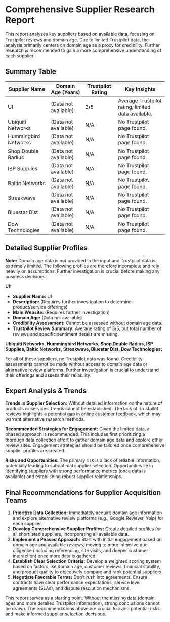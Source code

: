 # Comprehensive Supplier Research Report

This report analyzes key suppliers based on available data, focusing on Trustpilot reviews and domain age.  Due to limited Trustpilot data, the analysis primarily centers on domain age as a proxy for credibility.  Further research is recommended to gain a more comprehensive understanding of each supplier.


## Summary Table

| Supplier Name             | Domain Age (Years) | Trustpilot Rating | Key Insights                                                                     |
|--------------------------|----------------------|--------------------|---------------------------------------------------------------------------------|
| UI                        |  (Data not available) | 3/5               | Average Trustpilot rating, limited data available.                              |
| Ubiquiti Networks        |  (Data not available) | N/A               | No Trustpilot page found.                                                       |
| Hummingbird Networks     |  (Data not available) | N/A               | No Trustpilot page found.                                                       |
| Shop Double Radius       |  (Data not available) | N/A               | No Trustpilot page found.                                                       |
| ISP Supplies             |  (Data not available) | N/A               | No Trustpilot page found.                                                       |
| Baltic Networks          |  (Data not available) | N/A               | No Trustpilot page found.                                                       |
| Streakwave                |  (Data not available) | N/A               | No Trustpilot page found.                                                       |
| Bluestar Dist            |  (Data not available) | N/A               | No Trustpilot page found.                                                       |
| Dow Technologies         |  (Data not available) | N/A               | No Trustpilot page found.                                                       |


## Detailed Supplier Profiles

**Note:** Domain age data is not provided in the input and Trustpilot data is extremely limited.  The following profiles are therefore incomplete and rely heavily on assumptions.  Further investigation is crucial before making any business decisions.

**UI:**

* **Supplier Name:** UI
* **Description:**  (Requires further investigation to determine product/service offerings)
* **Main Website:** (Requires further investigation)
* **Domain Age:**  (Data not available)
* **Credibility Assessment:**  Cannot be assessed without domain age data.
* **Trustpilot Review Summary:** Average rating of 3/5, but total number of reviews and specific sentiment details are missing.

**Ubiquiti Networks, Hummingbird Networks, Shop Double Radius, ISP Supplies, Baltic Networks, Streakwave, Bluestar Dist, Dow Technologies:**

For all of these suppliers,  no Trustpilot data was found.  Credibility assessments cannot be made without access to domain age data or alternative review platforms. Further investigation is crucial to understand their offerings and assess their reliability.


## Expert Analysis & Trends

**Trends in Supplier Selection:**  Without detailed information on the nature of products or services, trends cannot be established.  The lack of Trustpilot reviews highlights a potential gap in online customer feedback, which may warrant alternative research methods.

**Recommended Strategies for Engagement:**  Given the limited data, a phased approach is recommended.  This includes first prioritizing a thorough data collection effort to gather domain age data and explore other review sites.  Engagement strategies should be tailored once comprehensive supplier profiles are created.

**Risks and Opportunities:** The primary risk is a lack of reliable information, potentially leading to suboptimal supplier selection.  Opportunities lie in identifying suppliers with strong performance metrics (once data is available) and establishing robust supplier relationships.

## Final Recommendations for Supplier Acquisition Teams

1. **Prioritize Data Collection:**  Immediately acquire domain age information and explore alternative review platforms (e.g., Google Reviews, Yelp) for each supplier.
2. **Develop Comprehensive Supplier Profiles:** Create detailed profiles for all shortlisted suppliers, incorporating all available data.
3. **Implement a Phased Approach:**  Start with initial engagement based on domain age and available reviews, moving to more intensive due diligence (including referencing, site visits, and deeper customer interaction) once more data is gathered.
4. **Establish Clear Selection Criteria:** Develop a weighted scoring system based on factors like domain age, customer reviews, financial stability, and product quality to objectively compare and rank potential suppliers.
5. **Negotiate Favorable Terms:**  Don't rush into agreements.  Ensure contracts have clear performance expectations, service level agreements (SLAs), and dispute resolution mechanisms.

This report serves as a starting point.  Without the missing data (domain ages and more detailed Trustpilot information),  strong conclusions cannot be drawn.  The recommendations above are crucial to avoid potential risks and make informed supplier selection decisions.